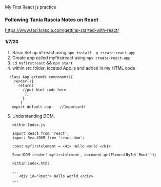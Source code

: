 My First React js practice

### Following Tania Rascia Notes on React

https://www.taniarascia.com/getting-started-with-react/

#### 1/7/20

1. Basic Set up of react using `npm install -g create-react-app` 
2. Create app called myfirstreact using `npx create-react-app`
3. `cd myfirstreact` && `npm start`
4. within src folder, located App.js and added in my HTML code
```
  class App extends components{
    render(){
      return( 
        //put html code here
         );
        }
       }
   export default app;   //Important!
   ```
5. Understanding DOM.
   ```
   within Index.js
   
   import React from 'react';
   import ReactDOM from 'react-dom';
   
   const myfirstelement = <H1> Hello world </h1>
   
   ReactDOM.render( myfirstelement, document.getElementById('Root')); 
   
   within index.html
   
   ...
      <div id="Root"> Hello world </div>
   ...
  ```
